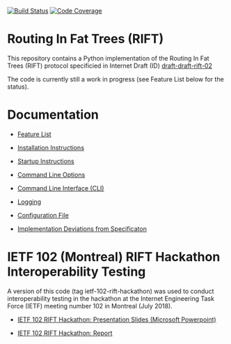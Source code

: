 [![Build Status](https://travis-ci.org/brunorijsman/rift-python.svg?branch=master)](https://travis-ci.org/brunorijsman/rift-python)   [![Code Coverage](https://codecov.io/gh/brunorijsman/rift-python/branch/master/graph/badge.svg)](https://codecov.io/gh/brunorijsman/rift-python)

# Routing In Fat Trees (RIFT)

This repository contains a Python implementation of the Routing In Fat Trees (RIFT) protocol specificied in Internet Draft (ID)
[draft-draft-rift-02](https://tools.ietf.org/html/draft-ietf-rift-rift-02)

The code is currently still a work in progress (see Feature List below for the status).

# Documentation

* [Feature List](doc/features.md)

* [Installation Instructions](doc/installation.md)

* [Startup Instructions](doc/startup.md)

* [Command Line Options](doc/command-line-options.md)

* [Command Line Interface (CLI)](doc/command-line-interface.md)

* [Logging](doc/logging.md)

* [Configuration File](doc/configuration-file.md)

* [Implementation Deviations from Specificaton](doc/deviations.md)

# IETF 102 (Montreal) RIFT Hackathon Interoperability Testing

A version of this code (tag ietf-102-rift-hackathon) was used to conduct interoperability testing in the hackathon at the Internet Engineering Task Force (IETF) meeting number 102 in Montreal (July 2018).

* [IETF 102 RIFT Hackathon: Presentation Slides (Microsoft Powerpoint)](ietf-102/ietf-102-rift-hackathon-slides.pptx)

* [IETF 102 RIFT Hackathon: Report](ietf-102/ietf-102-rift-hackathon-detailed-report.md)



